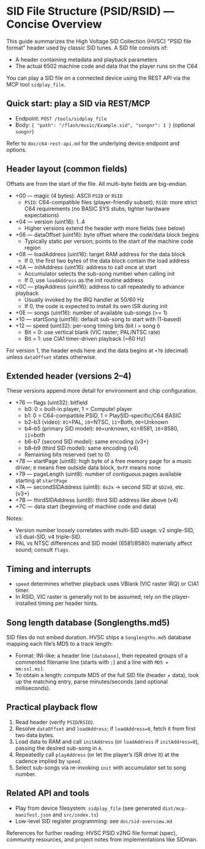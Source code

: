 # SID File Structure (PSID/RSID) — Concise Overview

This guide summarizes the High Voltage SID Collection (HVSC) "PSID file format" header used by classic SID tunes. A SID file consists of:

- A header containing metadata and playback parameters
- The actual 6502 machine code and data that the player runs on the C64

You can play a SID file on a connected device using the REST API via the MCP tool `sidplay_file`.

## Quick start: play a SID via REST/MCP

- Endpoint: `POST /tools/sidplay_file`
- Body: `{ "path": "/flash/music/Example.sid", "songnr": 1 }` (optional `songnr`)

Refer to `doc/c64-rest-api.md` for the underlying device endpoint and options.

## Header layout (common fields)

Offsets are from the start of the file. All multi-byte fields are big-endian.

- +00 — magic (4 bytes): ASCII `PSID` or `RSID`
  - `PSID`: C64-compatible files (player-friendly subset); `RSID`: more strict C64 requirements (no BASIC SYS stubs, tighter hardware expectations)
- +04 — version (uint16): 1..4
  - Higher versions extend the header with more fields (see below)
- +06 — dataOffset (uint16): byte offset where the code/data block begins
  - Typically static per version; points to the start of the machine code region
- +08 — loadAddress (uint16): target RAM address for the data block
  - If 0, the first two bytes of the data block contain the load address
- +0A — initAddress (uint16): address to call once at start
  - Accumulator selects the sub-song number when calling init
  - If 0, use `loadAddress` as the init routine address
- +0C — playAddress (uint16): address to call repeatedly to advance playback
  - Usually invoked by the IRQ handler at 50/60 Hz
  - If 0, the code is expected to install its own ISR during init
- +0E — songs (uint16): number of available sub-songs (>= 1)
- +10 — startSong (uint16): default sub-song to start with (1-based)
- +12 — speed (uint32): per-song timing bits (bit i = song i)
  - Bit = 0: use vertical blank (VIC raster; PAL/NTSC rate)
  - Bit = 1: use CIA1 timer-driven playback (~60 Hz)

For version 1, the header ends here and the data begins at `+76` (decimal) unless `dataOffset` states otherwise.

## Extended header (versions 2–4)

These versions append more detail for environment and chip configuration.

- +76 — flags (uint32): bitfield
  - b0: 0 = built-in player, 1 = Compute! player
  - b1: 0 = C64-compatible PSID, 1 = PlaySID-specific/C64 BASIC
  - b2–b3 (video): `01`=PAL, `10`=NTSC, `11`=Both, `00`=Unknown
  - b4–b5 (primary SID model): `00`=unknown, `01`=6581, `10`=8580, `11`=both
  - b6–b7 (second SID model): same encoding (v3+)
  - b8–b9 (third SID model): same encoding (v4)
  - Remaining bits reserved (set to 0)
- +78 — startPage (uint8): high byte of a free memory page for a music driver; `0` means free outside data block, `0xFF` means none
- +79 — pageLength (uint8): number of contiguous pages available starting at `startPage`
- +7A — secondSIDAddress (uint8): `0x2x` → second SID at `$D2x0`, etc. (v3+)
- +7B — thirdSIDAddress (uint8): third SID address like above (v4)
- +7C — data start (beginning of machine code and data)

Notes:
- Version number loosely correlates with multi-SID usage: v2 single-SID, v3 dual-SID, v4 triple-SID.
- PAL vs NTSC differences and SID model (6581/8580) materially affect sound; consult `flags`.

## Timing and interrupts

- `speed` determines whether playback uses VBlank (VIC raster IRQ) or CIA1 timer.
- In RSID, VIC raster is generally not to be assumed; rely on the player-installed timing per header hints.

## Song length database (Songlengths.md5)

SID files do not embed duration. HVSC ships a `Songlengths.md5` database mapping each file’s MD5 to a track length:

- Format: INI-like: a header line `[database]`, then repeated groups of a commented filename line (starts with `;`) and a line with `MD5 = mm:ss[.ms]`.
- To obtain a length: compute MD5 of the full SID file (header + data), look up the matching entry, parse minutes/seconds (and optional milliseconds).

## Practical playback flow

1) Read header (verify `PSID`/`RSID`).
2) Resolve `dataOffset` and `loadAddress`; if `loadAddress=0`, fetch it from first two data bytes.
3) Load data to RAM and call `initAddress` (or `loadAddress` if `initAddress=0`), passing the desired sub-song in `A`.
4) Repeatedly call `playAddress` (or let the player’s ISR drive it) at the cadence implied by `speed`.
5) Select sub-songs via re-invoking `init` with accumulator set to song number.

## Related API and tools

- Play from device filesystem: `sidplay_file` (see generated `dist/mcp-manifest.json` and `src/index.ts`)
- Low-level SID register programming: see `doc/sid-overview.md`

References for further reading: HVSC PSID v2NG file format (spec), community resources, and project notes from implementations like SIDman.
